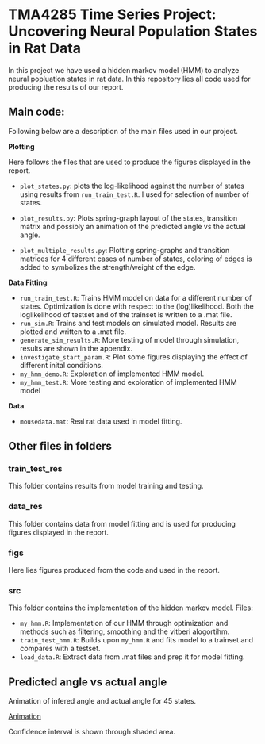 # TMA4285 Time Series Project: Uncovering Neural Population States in Rat Data
In this project we have used a hidden markov model (HMM) to analyze neural popluation states in rat data. In this repository lies all code used for producing the results of our report. 

## Main code:
Following below are a description of the main files used in our project.

**Plotting**

Here follows the files that are used to produce the figures displayed in the report. 
* `plot_states.py`: plots the log-likelihood against the number of states using results from `run_train_test.R`. I used for selection of number of states.

* `plot_results.py`: Plots spring-graph layout of the states, transition matrix and possibly an animation of the predicted angle vs the actual angle.

* `plot_multiple_results.py`: Plotting spring-graphs and transition matrices for 4 different cases of number of states, coloring of edges is added to symbolizes the strength/weight of the edge.

**Data Fitting**

* `run_train_test.R`: Trains HMM model on data for a different number of states. Optimization is done with respect to the (log)likelihood. Both the loglikelihood of testset and of the trainset is written to a .mat file.
* `run_sim.R`: Trains and test models on simulated model. Results are plotted and written to a .mat file.
* `generate_sim_results.R`: More testing of model through simulation, results are shown in the appendix.
* `investigate_start_param.R`: Plot some figures displaying the effect of different inital conditions.
* `my_hmm_demo.R`: Exploration of implemented HMM model.
* `my_hmm_test.R`: More testing and exploration of implemented HMM model


**Data**

* `mousedata.mat`: Real rat data used in model fitting.


## Other files in folders

### train_test_res

This folder contains results from model training and testing.

### data_res

This folder contains data from model fitting and is used for producing figures displayed in the report. 

### figs
Here lies figures produced from the code and used in the report.

### src
This folder contains the implementation of the hidden markov model.
Files:
* `my_hmm.R`: Implementation of our HMM through optimization and methods such as filtering, smoothing and the vitberi alogortihm. 
* `train_test_hmm.R`: Builds upon `my_hmm.R` and fits model to a trainset and compares with a testset.
* `load_data.R`: Extract data from .mat files and prep it for model fitting.



## Predicted angle vs actual angle

Animation of infered angle and actual angle for 45 states.

[Animation](https://user-images.githubusercontent.com/92478930/203111350-fb41de37-fb72-40e3-8450-cf9501848908.mp4)


Confidence interval is shown through shaded area.





